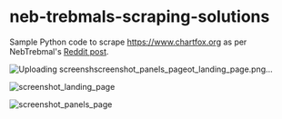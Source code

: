 # neb-trebmals-scraping-solutions
Sample Python code to scrape https://www.chartfox.org as per NebTrebmal's [Reddit post](https://www.reddit.com/r/webscraping/comments/17ywc4r/pdfs_from_free_charting_website/).

![Uploading screensh![screenshot_panels_page](https://github.com/harmindersinghnijjar/neb-trebmals-scraping-solutions/assets/110620707/b151a073-e4f9-4fa2-ab1f-df849064988c)ot_landing_page.png…]()

![screenshot_landing_page](https://github.com/harmindersinghnijjar/neb-trebmals-scraping-solutions/assets/110620707/34a4509b-9c46-40a0-ab02-84c7110b739b)

![screenshot_panels_page](https://github.com/harmindersinghnijjar/neb-trebmals-scraping-solutions/assets/110620707/3a8ed544-aa98-4a16-aa5f-ef96ab6fd54c)
